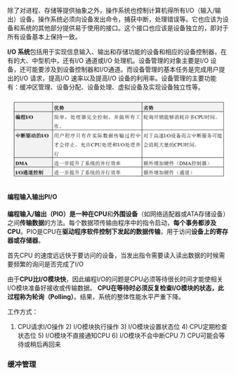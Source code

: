 除了对进程、存储等提供抽象之外，操作系统也控制计算机得所有I/O（输入/输出）设备。操作系统必须向设备发出命令，捕获中断，处理错误等。它也应该为设备和系统的其他部分提供易于使用的接口。这个接口也应该是设备独立的，即对于所有设备基本上保持一致。



**I/O 系统**包括用于实现信息输入、输出和存储功能的设备和相应的设备控制器，在有的大、中型机中，还有I/O 通道或I/O 处理机。设备管理的对象主要是I/O 设备，还可能要涉及到设备控制器和I/O通道。而设备管理的基本任务是完成用户提出的I/O 请求，提高I/O 速率以及提高I/O 设备的利用率。设备管理的主要功能有：缓冲区管理、设备分配、设备处理、虚拟设备及实现设备独立性等。



![image-20250616224041075](./assets/image-20250616224041075.png)

#### 编程输入输出PI/O

**编程输入/输出（PIO）**是一种在**CPU**和**外围设备**（如网络适配器或ATA存储设备）之间**传输数据**的方法。每个数据项传输由程序中的指令启动，**每个事务都涉及CPU**。PIO是CPU在**驱动程序软件控制下发起的数据传输**，用于访问**设备上的寄存器或存储器**。

首先CPU 的速度远远快于要访问的设备，当发出指令需要读入读出数据的时候需要频繁的询问是否完成了I/O 



由于**CPU比I/O模块快**，因此编程I/O的问题是CPU必须等待很长时间才能使相关I/O模块准备好接收或传输数据。 **CPU在等待时必须反复检查I/O模块的状态，此过程称为轮询（Polling）**。结果，系统的整体性能水平严重下降。



工作方式：

1) CPU请求I/O操作 2) I/O模块执行操作 3) I/O模块设置状态位 4) CPU定期检查状态位 5) I/O模块不直接通知CPU 6) I/O模块不会中断CPU 7) CPU可能会等待或稍后再回来



### 缓冲管理





